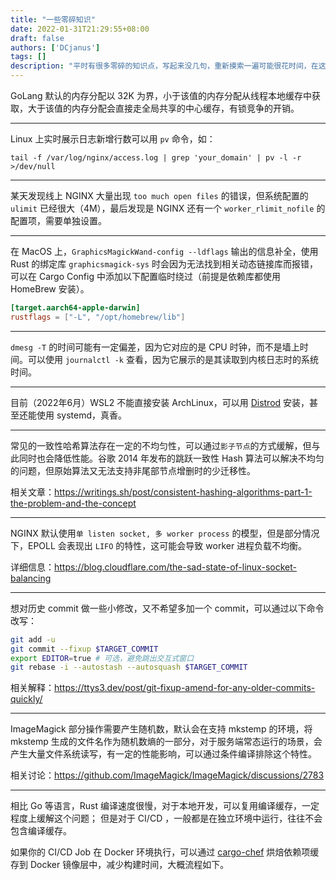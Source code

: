 ```yaml
---
title: "一些零碎知识"
date: 2022-01-31T21:29:55+08:00
draft: false
authors: ['DCjanus']
tags: []
description: "平时有很多零碎的知识点，写起来没几句，重新摸索一遍可能很花时间，在这里简单记录一下，方便自己查阅。"
---
```


<!--more-->

GoLang 默认的内存分配以 32K 为界，小于该值的内存分配从线程本地缓存中获取，大于该值的内存分配会直接走全局共享的中心缓存，有锁竞争的开销。

---

Linux 上实时展示日志新增行数可以用 `pv` 命令，如：

```shell
tail -f /var/log/nginx/access.log | grep 'your_domain' | pv -l -r >/dev/null
```

---

某天发现线上 NGINX 大量出现 `too much open files` 的错误，但系统配置的 `ulimit` 已经很大（4M），最后发现是 NGINX 还有一个 `worker_rlimit_nofile` 的配置项，需要单独设置。

---

在 MacOS 上，`GraphicsMagickWand-config --ldflags` 输出的信息补全，使用 Rust 的绑定库 `graphicsmagick-sys` 时会因为无法找到相关动态链接库而报错，可以在 Cargo Config 中添加以下配置临时绕过（前提是依赖库都使用 HomeBrew 安装）。

```toml
[target.aarch64-apple-darwin]
rustflags = ["-L", "/opt/homebrew/lib"]
```

---

`dmesg -T` 的时间可能有一定偏差，因为它对应的是 CPU 时钟，而不是墙上时间。可以使用 `journalctl -k` 查看，因为它展示的是其读取到内核日志时的系统时间。

---

目前（2022年6月）WSL2 不能直接安装 ArchLinux，可以用 [Distrod](https://github.com/nullpo-head/wsl-distrod) 安装，甚至还能使用 systemd，真香。

---

常见的一致性哈希算法存在一定的不均匀性，可以通过`影子节点`的方式缓解，但与此同时也会降低性能。谷歌 2014 年发布的跳跃一致性 Hash 算法可以解决不均匀的问题，但原始算法又无法支持非尾部节点增删时的少迁移性。

相关文章：<https://writings.sh/post/consistent-hashing-algorithms-part-1-the-problem-and-the-concept>

---

NGINX 默认使用`单 listen socket, 多 worker process` 的模型，但是部分情况下，EPOLL 会表现出 `LIFO` 的特性，这可能会导致 worker 进程负载不均衡。

详细信息：<https://blog.cloudflare.com/the-sad-state-of-linux-socket-balancing>

---

想对历史 commit 做一些小修改，又不希望多加一个 commit，可以通过以下命令改写：
```bash
git add -u
git commit --fixup $TARGET_COMMIT
export EDITOR=true # 可选，避免跳出交互式窗口
git rebase -i --autostash --autosquash $TARGET_COMMIT
```

相关解释：<https://ttys3.dev/post/git-fixup-amend-for-any-older-commits-quickly/>

---
ImageMagick 部分操作需要产生随机数，默认会在支持 mkstemp 的环境，将 mkstemp 生成的文件名作为随机数熵的一部分，对于服务端常态运行的场景，会产生大量文件系统读写，有一定的性能影响，可以通过条件编译排除这个特性。

相关讨论：<https://github.com/ImageMagick/ImageMagick/discussions/2783>

---

相比 Go 等语言，Rust 编译速度很慢，对于本地开发，可以复用编译缓存，一定程度上缓解这个问题； 但是对于 CI/CD ，一般都是在独立环境中运行，往往不会包含编译缓存。

如果你的 CI/CD Job 在 Docker 环境执行，可以通过 [cargo-chef](https://github.com/LukeMathWalker/cargo-chef) 烘焙依赖项缓存到 Docker 镜像层中，减少构建时间，大概流程如下。